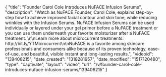 {
    "title": "Founder Carol Cole Introduces NuFACE Infusion Serums",
    "description": "Watch as NuFACE Founder, Carol Cole, explains step-by-step how to achieve improved facial contour and skin tone, while reducing wrinkles with the Infusion Serums. NuFACE Infusion Serums can be used individually or layered under your gel primer before a NuFACE treatment or you can use them underneath your favorite moisturizer after a NuFACE treatment.  \n\nLearn more about microcurrent treatments: http:\/\/bit.ly\/YTMicrocurrent\n\nNuFACE is a favorite among skincare professionals and consumers alike because of its proven technology, ease-of-use, and beautiful, visible instant and long-lasting results.",
    "videoid": "139408215",
    "date_created": "1318281957",
    "date_modified": "1517120480",
    "type": "captivate",
    "layout": "video",
    "url": "\/v\/founder-carol-cole-introduces-nuface-infusion-serums\/139408215"
}